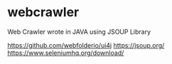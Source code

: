 # webcrawler
Web Crawler wrote in JAVA using JSOUP Library

https://github.com/webfolderio/ui4j
https://jsoup.org/
https://www.seleniumhq.org/download/

